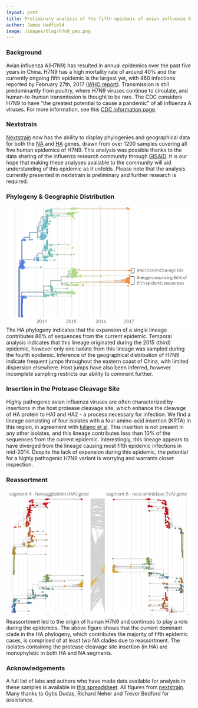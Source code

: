 ```yaml
---
layout: post
title: Preliminary analysis of the fifth epidemic of avian influenza A(H7N9)
author: James Hadfield
image: /images/blog/h7n9_geo.png
---
```


### Background
Avian influenza A(H7N9) has resulted in annual epidemics over the past five years in China. H7N9 has a high mortality rate of around 40% and the currently ongoing fifth epidemic is the largest yet, with 460 infections reported by February 27th, 2017 ([WHO report](http://www.who.int/influenza/vaccines/virus/201703_zoonotic_vaccinevirusupdate.pdf?ua=1)). Transmission is still predominantly from poultry, where H7N9 viruses continue to circulate, and human-to-human transmission is thought to be rare. The CDC considers H7N9 to have "the greatest potential to cause a pandemic" of all influenza A viruses. For more information, see this [CDC information page](https://www.cdc.gov/flu/avianflu/h7n9-virus.htm).


### Nextstrain
[Nextstrain](http://nextstrain.org) now has the ability to display phylogenies and geographical data for both the [NA](http://nextstrain.org/flu/H7N9/HA) and [HA](http://nextstrain.org/flu/H7N9/NA) genes, drawn from over 1200 samples covering all five human epidemics of H7N9.
This analysis was possible thanks to the data sharing of the influenza research community through [GISAID](http://platform.gisaid.org). It is our hope that making these analyses available to the community will aid understanding of this epidemic as it unfolds.
Please note that the analysis currently presented in nextstrain is preliminary and further research is required.


### Phylogeny & Geographic Distribution
![geographic-distribution](/images/blog/h7n9_lineages.png)
The HA phylogeny indicates that the expansion of a single lineage contributes 86% of sequences from the current epidemic. Temporal analysis indicates that this lineage originated during the 2015 (third) epidemic, however only one isolate from this lineage was sampled during the fourth epidemic. Inference of the geographical distribution of H7N9 indicate frequent jumps throughout the eastern coast of China, with limited dispersion elsewhere. Host jumps have also been inferred, however incomplete sampling restricts our ability to comment further.


### Insertion in the Protease Cleavage Site
Highly pathogenic avian influenza viruses are often characterized by insertions in the host protease cleavage site, which enhance the cleavage of HA protein to HA1 and HA2 - a process necessary for infection.
We find a lineage consisting of four isolates with a four amino-acid insertion (KRTA) in this region, in agreement with [Iuliano et al](https://www.cdc.gov/mmwr/volumes/66/wr/mm6609e2.htm).
This insertion is not present in any other isolates, and this lineage contributes less than 10% of the sequences from the current epidemic.
Interestingly, this lineage appears to have diverged from the lineage causing most fifth epidemic infections in mid-2014.
Despite the lack of expansion during this epidemic, the potential for a highly pathogenic H7N9 variant is worrying and warrants closer inspection.


### Reassortment
![reassortment](/images/blog/h7n9_tangle.png)
Reassortment led to the origin of human H7N9 and continues to play a role during the epidemics. The above figure shows that the current dominant clade in the HA phylogeny, which contributes the majority of fifth epidemic cases, is comprised of at least two NA clades due to reassortment. The isolates containing the protease cleavage site insertion (in HA) are monophyletic in both HA and NA segments.


### Acknowledgements
A full list of labs and authors who have made data available for analysis in these samples is available in [this spreadsheet](http://data.nextstrain.org/flu_h7n9_acknowledgement_table.xls). All figures from [nextstrain](http://nextstrain.org). Many thanks to Gytis Dudas, Richard Neher and Trevor Bedford for assistance.


<!-- ### mutations on branches leading to expansion -->

<!-- ![image-title-here](/images/blog/h7n9_geo.png){:class="img-responsive"} -->

